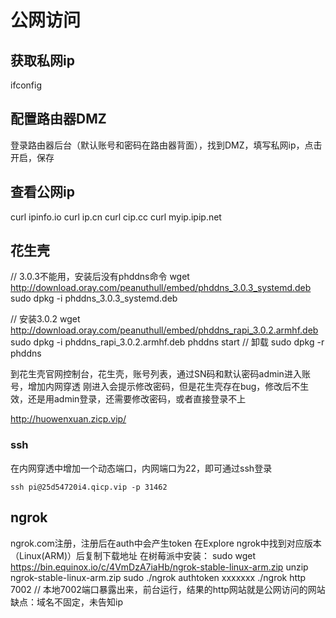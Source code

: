 # 公网访问
## 获取私网ip
ifconfig
## 配置路由器DMZ
登录路由器后台（默认账号和密码在路由器背面），找到DMZ，填写私网ip，点击开启，保存
## 查看公网ip
curl ipinfo.io
curl ip.cn
curl cip.cc
curl myip.ipip.net

## 花生壳
// 3.0.3不能用，安装后没有phddns命令
wget http://download.oray.com/peanuthull/embed/phddns_3.0.3_systemd.deb
sudo dpkg -i phddns_3.0.3_systemd.deb

// 安装3.0.2
wget http://download.oray.com/peanuthull/embed/phddns_rapi_3.0.2.armhf.deb
sudo dpkg -i phddns_rapi_3.0.2.armhf.deb
phddns start
// 卸载
sudo dpkg -r  phddns 

到花生壳官网控制台，花生壳，账号列表，通过SN码和默认密码admin进入账号，增加内网穿透
刚进入会提示修改密码，但是花生壳存在bug，修改后不生效，还是用admin登录，还需要修改密码，或者直接登录不上

http://huowenxuan.zicp.vip/

### ssh
在内网穿透中增加一个动态端口，内网端口为22，即可通过ssh登录

`ssh pi@25d54720i4.qicp.vip -p 31462`

## ngrok
ngrok.com注册，注册后在auth中会产生token
在Explore ngrok中找到对应版本（Linux(ARM)）后复制下载地址
在树莓派中安装：
sudo wget https://bin.equinox.io/c/4VmDzA7iaHb/ngrok-stable-linux-arm.zip
unzip ngrok-stable-linux-arm.zip
sudo ./ngrok authtoken xxxxxxx
./ngrok http 7002 // 本地7002端口暴露出来，前台运行，结果的http网站就是公网访问的网站
缺点：域名不固定，未告知ip